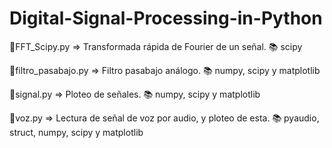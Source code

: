 # Digital-Signal-Processing-in-Python

📂FFT_Scipy.py => Transformada rápida de Fourier de un señal. 📚 scipy

📂filtro_pasabajo.py => Filtro pasabajo análogo. 📚 numpy, scipy y matplotlib

📂signal.py => Ploteo de señales. 📚 numpy, scipy y matplotlib

📂voz.py  => Lectura de señal de voz por audio, y ploteo de esta. 📚 pyaudio, struct, numpy, scipy y matplotlib
